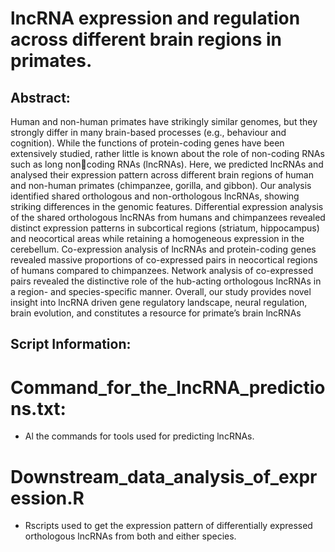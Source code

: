# lncRNA expression and regulation across different brain regions in primates.
## **Abstract:** <br>
Human and non-human primates have strikingly similar genomes, but they strongly differ in many  brain-based processes (e.g., behaviour and cognition). While the functions of protein-coding genes have been extensively studied, rather little is known about the role of non-coding RNAs such as long noncoding RNAs (lncRNAs). Here, we predicted lncRNAs and analysed their expression pattern across different brain regions of human and non-human primates (chimpanzee, gorilla, and gibbon). Our analysis identified shared orthologous and non-orthologous lncRNAs, showing striking differences in the genomic features. Differential expression analysis of the shared orthologous lncRNAs from humans and chimpanzees revealed distinct expression patterns in subcortical regions (striatum, hippocampus) and neocortical areas while retaining a homogeneous expression in the cerebellum. Co-expression analysis of lncRNAs and protein-coding genes revealed massive proportions of co-expressed pairs in neocortical regions of humans compared to chimpanzees. Network analysis of co-expressed pairs revealed the distinctive role of the hub-acting orthologous lncRNAs in a region- and species-specific manner. Overall, our study provides novel insight into lncRNA driven gene regulatory landscape, neural regulation, brain evolution, and constitutes a resource for primate’s brain lncRNAs


## **Script Information:**
# Command_for_the_lncRNA_predictions.txt:
- Al the commands for tools used for predicting lncRNAs.

# Downstream_data_analysis_of_expression.R
- Rscripts used to get the expression pattern of differentially expressed orthologous lncRNAs from both and either species.



